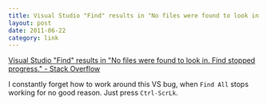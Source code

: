 ```yaml
---
title: Visual Studio "Find" results in "No files were found to look in. Find stopped progress." - Stack Overflow
layout: post
date: 2011-06-22
category: link
---
```


<a href="https://stackoverflow.com/questions/259398/visual-studio-find-results-in-no-files-were-found-to-look-in-find-stopped-pro">Visual Studio "Find" results in "No files were found to look in. Find stopped progress." - Stack Overflow</a>

I constantly forget how to work around this VS bug, when `Find All` stops working for no good reason. Just press `Ctrl-ScrLk`.
